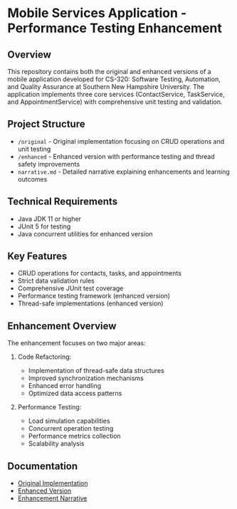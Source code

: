 # Mobile Services Application - Performance Testing Enhancement

## Overview
This repository contains both the original and enhanced versions of a mobile application developed for CS-320: Software Testing, Automation, and Quality Assurance at Southern New Hampshire University. The application implements three core services (ContactService, TaskService, and AppointmentService) with comprehensive unit testing and validation.

## Project Structure
- `/original` - Original implementation focusing on CRUD operations and unit testing
- `/enhanced` - Enhanced version with performance testing and thread safety improvements
- `narrative.md` - Detailed narrative explaining enhancements and learning outcomes

## Technical Requirements
- Java JDK 11 or higher
- JUnit 5 for testing
- Java concurrent utilities for enhanced version

## Key Features
- CRUD operations for contacts, tasks, and appointments
- Strict data validation rules
- Comprehensive JUnit test coverage
- Performance testing framework (enhanced version)
- Thread-safe implementations (enhanced version)

## Enhancement Overview
The enhancement focuses on two major areas:
1. Code Refactoring:
   - Implementation of thread-safe data structures
   - Improved synchronization mechanisms
   - Enhanced error handling
   - Optimized data access patterns

2. Performance Testing:
   - Load simulation capabilities
   - Concurrent operation testing
   - Performance metrics collection
   - Scalability analysis

## Documentation
- [Original Implementation](/original/README.md)
- [Enhanced Version](/enhanced/README.md)
- [Enhancement Narrative](narrative.md)
